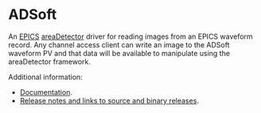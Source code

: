 ADSoft
=====
An [EPICS](http://www.aps.anl.gov/epics/)
[areaDetector](http://cars.uchicago.edu/software/epics/areaDetector.html) driver for reading images
from an EPICS waveform record. Any channel access client can write an image to the ADSoft waveform PV and
that data will be available to manipulate using the areaDetector framework.

Additional information:
* [Documentation](http://cars.uchicago.edu/software/epics/SoftDriverDoc.html).
* [Release notes and links to source and binary releases](RELEASE.md).
